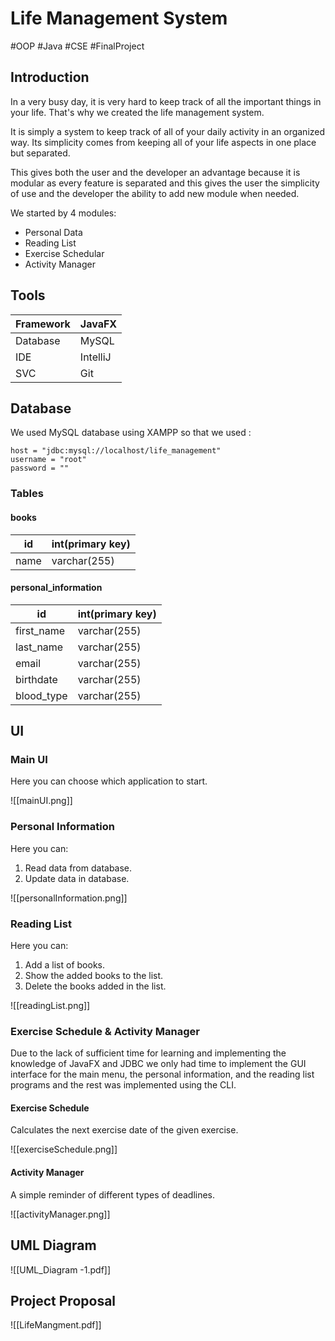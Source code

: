 # Life Management System
#OOP #Java #CSE #FinalProject

## Introduction

In a very busy day, it is very hard to keep track of all the important things in your life. That's why we created the life management system.

It is simply a system to keep track of all of your daily activity in an organized way. Its simplicity comes from keeping all of your life aspects in one place but separated.

This gives both the user and the developer an advantage because it is modular as every feature is separated and this gives the user the simplicity of use and the developer the ability to add new module when needed.

We started by 4 modules:
- Personal Data
- Reading List
- Exercise Schedular
- Activity Manager

## Tools

| Framework | JavaFX |
|-----------|--------|
| Database | MySQL |
| IDE | IntelliJ |
| SVC | Git |
## Database

We used MySQL database using XAMPP so that we used :

```MySQL
host = "jdbc:mysql://localhost/life_management"
username = "root"
password = ""
```

### Tables

#### books

| id | int(primary key)|
|---|------------------|
| name | varchar(255)|

#### personal_information

| id | int(primary key) |
|---|-------------------|
| first_name | varchar(255) |
|last_name | varchar(255) |
| email | varchar(255) |
| birthdate | varchar(255) |
| blood_type | varchar(255) |

## UI

### Main UI

Here you can choose which application to start.

![[mainUI.png]]
### Personal Information

Here you can:
1. Read data from database.
2. Update data in database.

![[personalInformation.png]]

### Reading List

Here you can:
1. Add a list of books.
2. Show the added books to the list.
3. Delete the books added in the list.

![[readingList.png]]

### Exercise Schedule & Activity Manager

Due to the lack of sufficient time for learning and implementing the knowledge of JavaFX and JDBC we only had time to implement the GUI interface for the main menu, the personal information, and the reading list programs and the rest was implemented using the CLI.

#### Exercise Schedule

Calculates the next exercise date of the given exercise.

![[exerciseSchedule.png]]

#### Activity Manager

A simple reminder of different types of deadlines.

![[activityManager.png]]
## UML Diagram

![[UML_Diagram -1.pdf]]

## Project Proposal

![[LifeMangment.pdf]]
